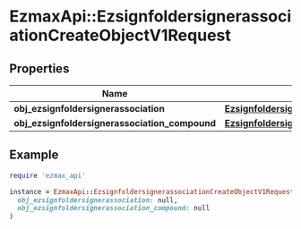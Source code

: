 # EzmaxApi::EzsignfoldersignerassociationCreateObjectV1Request

## Properties

| Name | Type | Description | Notes |
| ---- | ---- | ----------- | ----- |
| **obj_ezsignfoldersignerassociation** | [**EzsignfoldersignerassociationRequest**](EzsignfoldersignerassociationRequest.md) |  | [optional] |
| **obj_ezsignfoldersignerassociation_compound** | [**EzsignfoldersignerassociationRequestCompound**](EzsignfoldersignerassociationRequestCompound.md) |  | [optional] |

## Example

```ruby
require 'ezmax_api'

instance = EzmaxApi::EzsignfoldersignerassociationCreateObjectV1Request.new(
  obj_ezsignfoldersignerassociation: null,
  obj_ezsignfoldersignerassociation_compound: null
)
```

